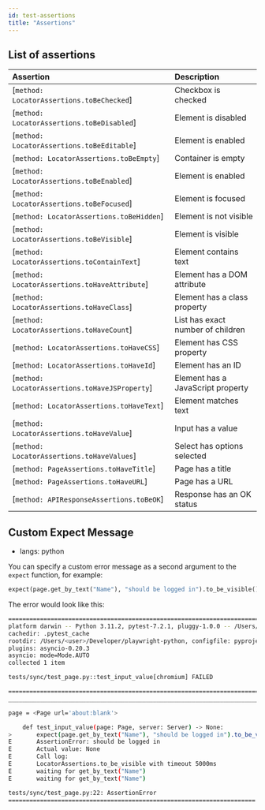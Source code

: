```yaml
---
id: test-assertions
title: "Assertions"
---
```


## List of assertions

| Assertion | Description |
| :- | :- |
| [`method: LocatorAssertions.toBeChecked`] | Checkbox is checked |
| [`method: LocatorAssertions.toBeDisabled`] | Element is disabled |
| [`method: LocatorAssertions.toBeEditable`] | Element is enabled |
| [`method: LocatorAssertions.toBeEmpty`] | Container is empty |
| [`method: LocatorAssertions.toBeEnabled`] | Element is enabled |
| [`method: LocatorAssertions.toBeFocused`] | Element is focused |
| [`method: LocatorAssertions.toBeHidden`] | Element is not visible |
| [`method: LocatorAssertions.toBeVisible`] | Element is visible |
| [`method: LocatorAssertions.toContainText`] | Element contains text |
| [`method: LocatorAssertions.toHaveAttribute`] | Element has a DOM attribute |
| [`method: LocatorAssertions.toHaveClass`] | Element has a class property |
| [`method: LocatorAssertions.toHaveCount`] | List has exact number of children |
| [`method: LocatorAssertions.toHaveCSS`] | Element has CSS property |
| [`method: LocatorAssertions.toHaveId`] | Element has an ID |
| [`method: LocatorAssertions.toHaveJSProperty`] | Element has a JavaScript property |
| [`method: LocatorAssertions.toHaveText`] | Element matches text |
| [`method: LocatorAssertions.toHaveValue`] | Input has a value |
| [`method: LocatorAssertions.toHaveValues`] | Select has options selected |
| [`method: PageAssertions.toHaveTitle`] | Page has a title |
| [`method: PageAssertions.toHaveURL`] | Page has a URL |
| [`method: APIResponseAssertions.toBeOK`] | Response has an OK status |

## Custom Expect Message
* langs: python

You can specify a custom error message as a second argument to the `expect` function, for example:

```python
expect(page.get_by_text("Name"), "should be logged in").to_be_visible()
```

The error would look like this:

```bash
=========================================================================== test session starts ===========================================================================
platform darwin -- Python 3.11.2, pytest-7.2.1, pluggy-1.0.0 -- /Users/<user>/Developer/playwright-python/env/bin/python
cachedir: .pytest_cache
rootdir: /Users/<user>/Developer/playwright-python, configfile: pyproject.toml
plugins: asyncio-0.20.3
asyncio: mode=Mode.AUTO
collected 1 item                                                                                                                                                          

tests/sync/test_page.py::test_input_value[chromium] FAILED

================================================================================ FAILURES =================================================================================
_______________________________________________________________________ test_input_value[chromium] ________________________________________________________________________

page = <Page url='about:blank'>

    def test_input_value(page: Page, server: Server) -> None:
>       expect(page.get_by_text("Name"), "should be logged in").to_be_visible()
E       AssertionError: should be logged in
E       Actual value: None 
E       Call log:
E       LocatorAssertions.to_be_visible with timeout 5000ms
E       waiting for get_by_text("Name")
E       waiting for get_by_text("Name")

tests/sync/test_page.py:22: AssertionError
====================================================================== 1 failed, 1 warning in 6.19s =======================================================================
```
